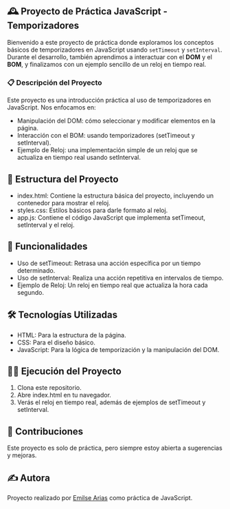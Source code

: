 ## 🕰️ Proyecto de Práctica JavaScript - Temporizadores

Bienvenido a este proyecto de práctica donde exploramos los conceptos básicos de temporizadores en JavaScript usando `setTimeout` y `setInterval`. Durante el desarrollo, también aprendimos a interactuar con el <b>DOM</b> y el <b>BOM</b>, y finalizamos con un ejemplo sencillo de un reloj en tiempo real.

### 📋 Descripción del Proyecto
Este proyecto es una introducción práctica al uso de temporizadores en JavaScript. Nos enfocamos en:

 - Manipulación del DOM: cómo seleccionar y modificar elementos en la página.
 - Interacción con el BOM: usando temporizadores (setTimeout y setInterval).
 - Ejemplo de Reloj: una implementación simple de un reloj que se actualiza en tiempo real usando setInterval.

## 📂 Estructura del Proyecto

- index.html: Contiene la estructura básica del proyecto, incluyendo un contenedor para mostrar el reloj.
- styles.css: Estilos básicos para darle formato al reloj.
- app.js: Contiene el código JavaScript que implementa setTimeout, setInterval y el reloj.

## 🚀 Funcionalidades

- Uso de setTimeout: Retrasa una acción específica por un tiempo determinado.
- Uso de setInterval: Realiza una acción repetitiva en intervalos de tiempo.
- Ejemplo de Reloj: Un reloj en tiempo real que actualiza la hora cada segundo.
 

## 🛠️ Tecnologías Utilizadas

- HTML: Para la estructura de la página.
- CSS: Para el diseño básico.
- JavaScript: Para la lógica de temporización y la manipulación del DOM.
 
## 🧑‍💻 Ejecución del Proyecto

1. Clona este repositorio.
1. Abre index.html en tu navegador.
1. Verás el reloj en tiempo real, además de ejemplos de setTimeout y setInterval.

## 🤝 Contribuciones
Este proyecto es solo de práctica, pero siempre estoy abierta a sugerencias y mejoras.

## ✍️ Autora
Proyecto realizado por [Emilse Arias](https://github.com/emiarias) como práctica de JavaScript.

